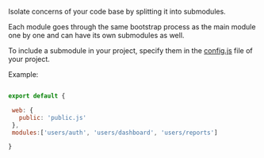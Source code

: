 
Isolate concerns of your code base by splitting it into submodules.

Each module goes through the same bootstrap process
as the main module one by one and can have its own submodules as well.

To include a submodule in your project, specify them
in the [config.js](config.html) file of your project.

Example:

```javascript

export default {

 web: {
   public: 'public.js'
 },
 modules:['users/auth', 'users/dashboard', 'users/reports']

}

```
